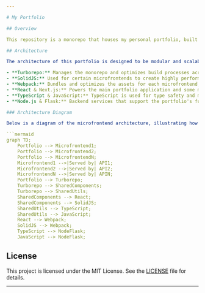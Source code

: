 ```yaml
---

# My Portfolio

## Overview

This repository is a monorepo that houses my personal portfolio, built using a microfrontend architecture. Each project within the portfolio is treated as a separate microfrontend, with the portfolio itself acting as the overarching macro application. The goal of this portfolio is to showcase my skills and projects using a variety of modern web technologies.

## Architecture

The architecture of this portfolio is designed to be modular and scalable, with each microfrontend handling a specific project or section of the portfolio. The following technologies and tools are utilized:

- **Turborepo:** Manages the monorepo and optimizes build processes across multiple microfrontends.
- **SolidJS:** Used for certain microfrontends to create highly performant and reactive user interfaces.
- **Webpack:** Bundles and optimizes the assets for each microfrontend, ensuring efficient loading and performance.
- **React & Next.js:** Powers the main portfolio application and some microfrontends, providing a robust and dynamic user experience.
- **TypeScript & JavaScript:** TypeScript is used for type safety and maintainability across most of the codebase, while JavaScript is employed where flexibility is needed.
- **Node.js & Flask:** Backend services that support the portfolio's functionality, with Flask handling any API needs and Node.js managing server-side rendering or other backend tasks.

### Architecture Diagram

Below is a diagram of the microfrontend architecture, illustrating how various APIs serve the different frontend components within the monorepo structure:

```mermaid
graph TD;
    Portfolio --> Microfrontend1;
    Portfolio --> Microfrontend2;
    Portfolio --> MicrofrontendN;
    Microfrontend1 -->|Served by| API1;
    Microfrontend2 -->|Served by| API2;
    MicrofrontendN -->|Served by| APIN;
    Portfolio --> Turborepo;
    Turborepo --> SharedComponents;
    Turborepo --> SharedUtils;
    SharedComponents --> React;
    SharedComponents --> SolidJS;
    SharedUtils --> TypeScript;
    SharedUtils --> JavaScript;
    React --> Webpack;
    SolidJS --> Webpack;
    TypeScript --> NodeFlask;
    JavaScript --> NodeFlask;
```

## License

This project is licensed under the MIT License. See the [LICENSE](LICENSE) file for details.

---
```

